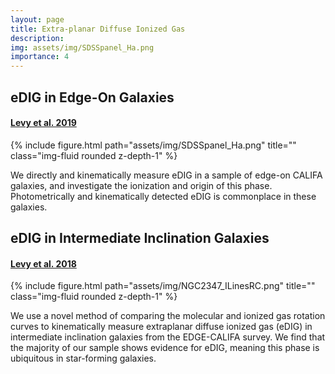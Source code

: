 ```yaml
---
layout: page
title: Extra-planar Diffuse Ionized Gas
description:
img: assets/img/SDSSpanel_Ha.png
importance: 4
---
```



## eDIG in Edge-On Galaxies
#### [Levy et al. 2019](https://ui.adsabs.harvard.edu/abs/2019ApJ...882...84L/abstract)

<div class="row">
    <div class="col-sm mt-3 mt-md-0">
        {% include figure.html path="assets/img/SDSSpanel_Ha.png" title="" class="img-fluid rounded z-depth-1" %}
    </div>
</div>

We directly and kinematically measure eDIG in a sample of edge-on CALIFA galaxies, and investigate the ionization and origin of this phase. Photometrically and kinematically detected eDIG is commonplace in these galaxies.



## eDIG in Intermediate Inclination Galaxies
#### [Levy et al. 2018](http://ui.adsabs.harvard.edu/abs/2018ApJ...860...92L)

<div class="row">
    <div class="col-sm mt-3 mt-md-0">
        {% include figure.html path="assets/img/NGC2347_ILinesRC.png" title="" class="img-fluid rounded z-depth-1" %}
    </div>
</div>

We use a novel method of comparing the molecular and ionized gas rotation curves to kinematically measure extraplanar diffuse ionized gas (eDIG) in intermediate inclination galaxies from the EDGE-CALIFA survey. We find that the majority of our sample shows evidence for eDIG, meaning this phase is ubiquitous in star-forming galaxies.